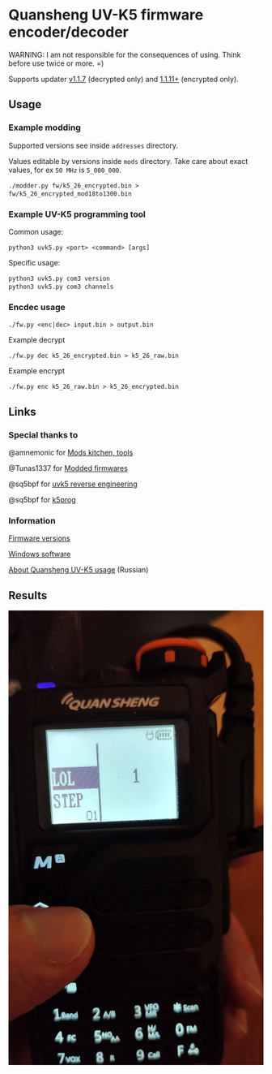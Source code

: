 # Quansheng UV-K5 firmware encoder/decoder

WARNING: I am not responsible for the consequences of using. Think before use twice or more. =)

Supports updater [v1.1.7](https://drive.google.com/file/d/1l7NiaImDJCEhKz6BdxD4UxNbs_u4J-cr/view?usp=share_link) (decrypted only) and [1.1.11+](https://drive.google.com/file/d/1hvjFoKGwMibhNqMi6X-rjFYcb6iIzUxe/view?usp=share_link) (encrypted only).

## Usage

### Example modding

Supported versions see inside `addresses` directory.

Values editable by versions inside `mods` directory. Take care about exact values, for ex `50 MHz` is `5_000_000`.

```
./modder.py fw/k5_26_encrypted.bin > fw/k5_26_encrypted_mod18to1300.bin
```

### Example UV-K5 programming tool

Common usage:

```
python3 uvk5.py <port> <command> [args]
```

Specific usage:

```
python3 uvk5.py com3 version
python3 uvk5.py com3 channels
```

### Encdec usage


```
./fw.py <enc|dec> input.bin > output.bin
```

Example decrypt

```
./fw.py dec k5_26_encrypted.bin > k5_26_raw.bin
```

Example encrypt

```
./fw.py enc k5_26_raw.bin > k5_26_encrypted.bin
```

## Links

### Special thanks to

@amnemonic for [Mods kitchen, tools](https://github.com/amnemonic/Quansheng_UV-K5_Firmware/tree/main)

@Tunas1337 for [Modded firmwares](https://github.com/Tunas1337/UV-K5-Modded-Firmwares)

@sq5bpf for [uvk5 reverse engineering](https://github.com/sq5bpf/uvk5-reverse-engineering)

@sq5bpf for [k5prog](https://github.com/sq5bpf/k5prog)

### Information

[Firmware versions](https://drive.google.com/drive/folders/1GXWjiW0geMiAnVxWpm5rf6OUlXT43ZzB?usp=share_link)

[Windows software](https://drive.google.com/drive/folders/1rpQGXZpt3b9hQrC_2rx-hFjnlO8SdsRb?usp=sharing)

[About Quansheng UV-K5 usage](https://mikhail-yudin.ru/notes/quansheng-uv-k5-opyt-raboty/) (Russian)

## Results

![](.img/photo_2023-05-15_23-30-39.jpg)
